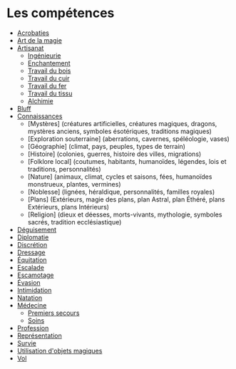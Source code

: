 # Les compétences  

- [Acrobaties](acrobaties.md)
- [Art de la magie]()
- [Artisanat]()
  - [Ingénieurie]()
  - [Enchantement]()
  - [Travail du bois]()
  - [Travail du cuir]()
  - [Travail du fer]()
  - [Travail du tissu]()
  - [Alchimie]()
- [Bluff]()
- [Connaissances]()
  - [Mystères] (créatures artificielles, créatures magiques, dragons, mystères anciens, symboles ésotériques, traditions magiques)
  - [Exploration souterraine] (aberrations, cavernes, spéléologie, vases)
  - [Géographie] (climat, pays, peuples, types de terrain)
  - [Histoire] (colonies, guerres, histoire des villes, migrations)
  - [Folklore local] (coutumes, habitants, humanoïdes, légendes, lois et traditions, personnalités)
  - [Nature] (animaux, climat, cycles et saisons, fées, humanoïdes monstrueux, plantes, vermines)
  - [Noblesse] (lignées, héraldique, personnalités, familles royales)
  - [Plans] (Extérieurs, magie des plans, plan Astral, plan Éthéré, plans Extérieurs, plans Intérieurs)
  - [Religion] (dieux et déesses, morts-vivants, mythologie, symboles sacrés, tradition ecclésiastique)
- [Déguisement]()
- [Diplomatie]()
- [Discrétion]()
- [Dressage]()
- [Équitation]()
- [Escalade]()
- [Escamotage]()
- [Évasion]()
- [Intimidation]()
- [Natation]()
- [Médecine]()
  - [Premiers secours]()
  - [Soins]()
- [Profession]()
- [Représentation]()
- [Survie]()
- [Utilisation d'objets magiques]()
- [Vol]()
